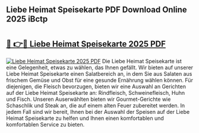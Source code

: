 ## Liebe Heimat Speisekarte PDF Download Online 2025 iBctp

# <h2><a href="http://gc73pit.nevu.top/?p=Liebe+Heimat+Speisekarte">🔗 👉🔴 Liebe Heimat Speisekarte 2025 PDF</a></h2>

[![Liebe Heimat Speisekarte 2025 PDF](https://i.imgur.com/dBaPXMq.png)](http://gc73pit.nevu.top/?p=Liebe+Heimat+Speisekarte)
Die Liebe Heimat Speisekarte ist eine Gelegenheit, etwas zu wählen, das Ihnen gefällt. Wir bieten auf unserer Liebe Heimat Speisekarte einen Salatbereich an, in dem Sie aus Salaten aus frischem Gemüse und Obst für eine gesunde Ernährung wählen können. Für diejenigen, die Fleisch bevorzugen, bieten wir eine Auswahl an Gerichten auf der Liebe Heimat Speisekarte an: Rindfleisch, Schweinefleisch, Huhn und Fisch. Unseren Auserwählten bieten wir Gourmet-Gerichte wie Schaschlik und Steak an, die auf einem alten Feuer zubereitet werden. In jedem Fall sind wir bereit, Ihnen bei der Auswahl der Speisen auf der Liebe Heimat Speisekarte zu helfen und Ihnen einen komfortablen und komfortablen Service zu bieten.
